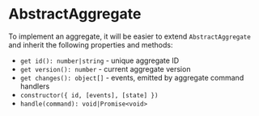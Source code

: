 # AbstractAggregate

To implement an aggregate, it will be easier to extend `AbstractAggregate` and inherit the following properties and methods:

* `get id(): number|string` - unique aggregate ID
* `get version(): number` - current aggregate version
* `get changes(): object[]` - events, emitted by aggregate command handlers
* `constructor({ id, [events], [state] })`
* `handle(command): void|Promise<void>`


